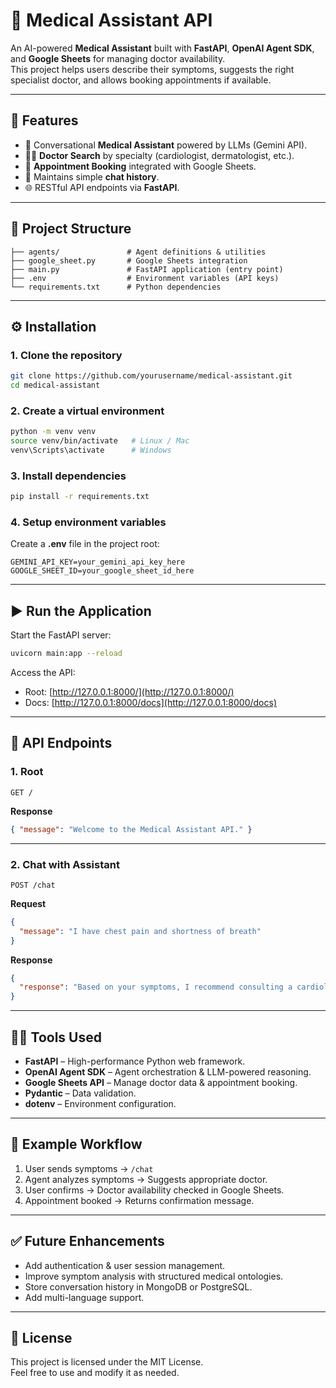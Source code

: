 
# 🏥 Medical Assistant API

An AI-powered **Medical Assistant** built with **FastAPI**, **OpenAI Agent SDK**, and **Google Sheets** for managing doctor availability.  
This project helps users describe their symptoms, suggests the right specialist doctor, and allows booking appointments if available.

---

## 🚀 Features
- 🤖 Conversational **Medical Assistant** powered by LLMs (Gemini API).
- 🧑‍⚕️ **Doctor Search** by specialty (cardiologist, dermatologist, etc.).
- 📅 **Appointment Booking** integrated with Google Sheets.
- 🔄 Maintains simple **chat history**.
- 🌐 RESTful API endpoints via **FastAPI**.

---

## 📂 Project Structure
```
├── agents/               # Agent definitions & utilities
├── google_sheet.py       # Google Sheets integration
├── main.py               # FastAPI application (entry point)
├── .env                  # Environment variables (API keys)
└── requirements.txt      # Python dependencies
```

---

## ⚙️ Installation

### 1. Clone the repository
```bash
git clone https://github.com/yourusername/medical-assistant.git
cd medical-assistant
```

### 2. Create a virtual environment
```bash
python -m venv venv
source venv/bin/activate   # Linux / Mac
venv\Scripts\activate      # Windows
```

### 3. Install dependencies
```bash
pip install -r requirements.txt
```

### 4. Setup environment variables
Create a **.env** file in the project root:
```env
GEMINI_API_KEY=your_gemini_api_key_here
GOOGLE_SHEET_ID=your_google_sheet_id_here
```

---

## ▶️ Run the Application
Start the FastAPI server:
```bash
uvicorn main:app --reload
```

Access the API:
- Root: [http://127.0.0.1:8000/](http://127.0.0.1:8000/)
- Docs: [http://127.0.0.1:8000/docs](http://127.0.0.1:8000/docs)

---

## 📡 API Endpoints

### **1. Root**
```http
GET /
```
**Response**
```json
{ "message": "Welcome to the Medical Assistant API." }
```

---

### **2. Chat with Assistant**
```http
POST /chat
```
**Request**
```json
{
  "message": "I have chest pain and shortness of breath"
}
```
**Response**
```json
{
  "response": "Based on your symptoms, I recommend consulting a cardiologist. Dr. Smith is available at Heart Care Clinic."
}
```

---

## 🧑‍💻 Tools Used
- **FastAPI** – High-performance Python web framework.
- **OpenAI Agent SDK** – Agent orchestration & LLM-powered reasoning.
- **Google Sheets API** – Manage doctor data & appointment booking.
- **Pydantic** – Data validation.
- **dotenv** – Environment configuration.

---

## 📌 Example Workflow
1. User sends symptoms → `/chat`
2. Agent analyzes symptoms → Suggests appropriate doctor.
3. User confirms → Doctor availability checked in Google Sheets.
4. Appointment booked → Returns confirmation message.

---

## ✅ Future Enhancements
- Add authentication & user session management.
- Improve symptom analysis with structured medical ontologies.
- Store conversation history in MongoDB or PostgreSQL.
- Add multi-language support.

---

## 📝 License
This project is licensed under the MIT License.  
Feel free to use and modify it as needed.
